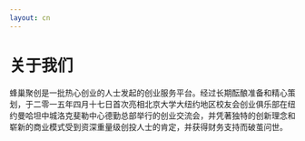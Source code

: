 ```yaml
---
layout: cn
---
```

# 关于我们

蜂巢聚创是一批热心创业的人士发起的创业服务平台。经过长期酝酿准备和精心策划，于二零一五年四月十七日首次亮相北京大学大纽约地区校友会创业俱乐部在纽约曼哈坦中城洛克斐勒中心德勤总部举行的创业交流会，并凭著独特的创新理念和崭新的商业模式受到资深重量级创投人士的肯定，并获得财务支持而破茧问世。

